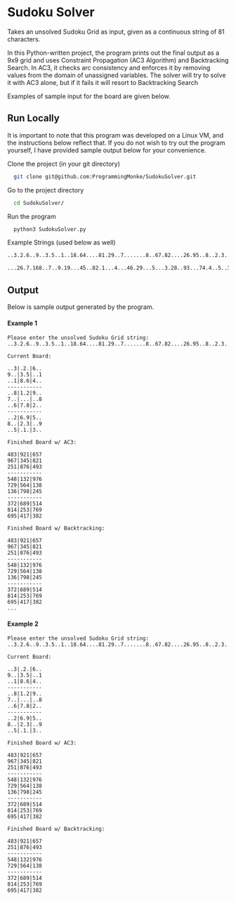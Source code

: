 # Sudoku Solver

Takes an unsolved Sudoku Grid as input, given as a continuous string of 81 characters.

In this Python-written project, the program prints out the final output
as a 9x9 grid and uses Constraint Propagation (AC3 Algorithm) and Backtracking Search.
In AC3, it checks arc consistency and enforces it by removing values from the domain of unassigned variables.
The solver will try to solve it with AC3 alone, but if it fails it will resort to Backtracking Search

Examples of sample input for the board are given below.

## Run Locally
It is important to note that this program was developed on a Linux VM, and the instructions
below reflect that. If you do not wish to try out the program yourself, I have provided
sample output below for your convenience.

Clone the project (in your git directory)

```bash
  git clone git@github.com:ProgrammingMonke/SudokuSolver.git
```

Go to the project directory

```bash
  cd SudokuSolver/
```

Run the program
```bash
  python3 SudokuSolver.py
```

Example Strings (used below as well)
```bash
..3.2.6..9..3.5..1..18.64....81.29..7.......8..67.82....26.95..8..2.3..9..5.1.3..

...26.7.168..7..9.19...45..82.1...4...46.29...5...3.28..93...74.4..5..367.3.18...
```

## Output
Below is sample output generated by the program.

#### Example 1
```
Please enter the unsolved Sudoku Grid string: ..3.2.6..9..3.5..1..18.64....81.29..7.......8..67.82....26.95..8..2.3..9..5.1.3..

Current Board:

..3|.2.|6..
9..|3.5|..1
..1|8.6|4..
-----------
..8|1.2|9..
7..|...|..8
..6|7.8|2..
-----------
..2|6.9|5..
8..|2.3|..9
..5|.1.|3..

Finished Board w/ AC3:

483|921|657
967|345|821
251|876|493
-----------
548|132|976
729|564|138
136|798|245
-----------
372|689|514
814|253|769
695|417|382

Finished Board w/ Backtracking:

483|921|657
967|345|821
251|876|493
-----------
548|132|976
729|564|138
136|798|245
-----------
372|689|514
814|253|769
695|417|382
...
```
#### Example 2
```
Please enter the unsolved Sudoku Grid string: ..3.2.6..9..3.5..1..18.64....81.29..7.......8..67.82....26.95..8..2.3..9..5.1.3..

Current Board:

..3|.2.|6..   
9..|3.5|..1   
..1|8.6|4..
-----------
..8|1.2|9..
7..|...|..8
..6|7.8|2..
-----------
..2|6.9|5..
8..|2.3|..9
..5|.1.|3..

Finished Board w/ AC3:

483|921|657
967|345|821
251|876|493
-----------
548|132|976
729|564|138
136|798|245
-----------
372|689|514
814|253|769
695|417|382

Finished Board w/ Backtracking:

483|921|657
251|876|493
-----------
548|132|976
729|564|138
-----------
372|689|514
814|253|769
695|417|382
```